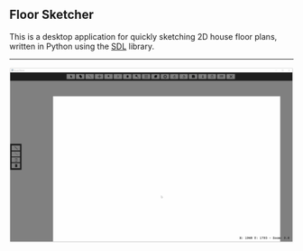 ## Floor Sketcher

This is a desktop application for quickly sketching 2D house floor plans, written in Python using the [SDL](https://www.libsdl.org/) library.

---

![](demo.gif)
